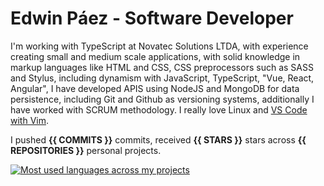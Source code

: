 # Edwin Páez - Software Developer
I'm working with TypeScript at Novatec Solutions LTDA, with experience creating small and medium scale applications, with solid knowledge in markup languages like HTML and CSS, CSS preprocessors such as SASS and Stylus, including dynamism with JavaScript, TypeScript, "Vue, React, Angular", I have developed APIS using NodeJS and MongoDB for data persistence, including Git and Github as versioning systems, additionally I have worked with SCRUM methodology. I really love Linux and [VS Code with Vim](https://gist.github.com/M8-Babbage/cbf8e9e0990d2119252ac86eab2f07e3).

I pushed **{{ COMMITS }}** commits, received **{{ STARS }}** stars across **{{ REPOSITORIES }}** personal projects.

[![Most used languages across my projects](https://github-readme-stats.vercel.app/api/top-langs/?username=M8-Babbage&layout=compact&hide=css,html)](https://github.com/M8-Babbage/M8-Babbage)

